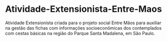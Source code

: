 # Atividade-Extensionista-Entre-Maos
Atividade Extensionista criada para o projeto social Entre Mãos para auxiliar na gestão das fichas com informações socioeconômicas dos contemplados com cestas básicas na região do Parque Santa Madalena, em São Paulo.
